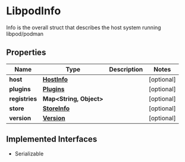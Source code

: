 

# LibpodInfo

Info is the overall struct that describes the host system running libpod/podman

## Properties

| Name | Type | Description | Notes |
|------------ | ------------- | ------------- | -------------|
|**host** | [**HostInfo**](HostInfo.md) |  |  [optional] |
|**plugins** | [**Plugins**](Plugins.md) |  |  [optional] |
|**registries** | **Map&lt;String, Object&gt;** |  |  [optional] |
|**store** | [**StoreInfo**](StoreInfo.md) |  |  [optional] |
|**version** | [**Version**](Version.md) |  |  [optional] |


## Implemented Interfaces

* Serializable


